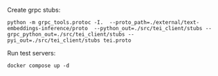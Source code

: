 Create grpc stubs: 

```
python -m grpc_tools.protoc -I.  --proto_path=./external/text-embeddings-inference/proto  --python_out=./src/tei_client/stubs --grpc_python_out=./src/tei_client/stubs --pyi_out=./src/tei_client/stubs tei.proto
```

Run test servers: 

```
docker compose up -d
```